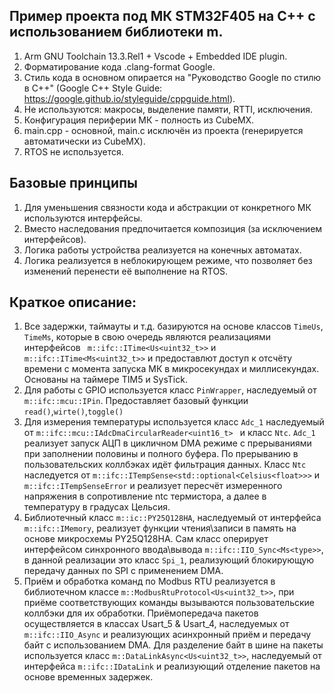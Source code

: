 ## Пример проекта под МК STM32F405 на C++ с использованием библиотеки m.

1. Arm GNU Toolchain 13.3.Rel1 + Vscode + Embedded IDE plugin.
2. Форматирование кода .clang-format Google.
3. Стиль кода в основном опирается на "Руководство Google по стилю в C++" (Google C++ Style Guide: https://google.github.io/styleguide/cppguide.html).
4. Не используются: макросы, выделение памяти, RTTI, исключения.
5. Конфигурация периферии МК - полность из CubeMX.
6. main.cpp - основной, main.c исключён из проекта (генерируется автоматически из CubeMX).
7. RTOS не используется.

## Базовые принципы
1. Для уменьшения связности кода и абстракции от конкретного МК используются интерфейсы.
2. Вместо наследования предпочитается композиция (за исключением интерфейсов).
3. Логика работы устройства реализуется на конечных автоматах.
4. Логика реализуется в неблокирующем режиме, что позволяет без изменений перенести её выполнение на RTOS.

## Краткое описание:
1. Все задержки, таймауты и т.д. базируются на основе классов `TimeUs`, `TimeMs`, которые в свою очередь являются реализациями интерфейсов
  ` m::ifc::ITime<Us<uint32_t>>` и `m::ifc::ITime<Ms<uint32_t>>` и предоставлют доступ к отсчёту времени с момента запуска МК в микросекундах и миллисекундах.
Основаны на таймере TIM5 и SysTick.
2. Для работы с GPIO используется класс `PinWrapper`, наследуемый от `m::ifc::mcu::IPin`.
Предоставляет базовый  функции `read()`,`wirte()`,`toggle()`
3. Для измерения температуры используется класс `Adc_1` наследуемый от `m::ifc::mcu::IAdcDmaCircularReader<uint16_t> ` и класс `Ntc`.
`Adc_1` реализует запуск АЦП в цикличном DMA режиме с прерываниями при заполнении половины и полного буфера. По прерыванию в пользовательских коллбэках идёт фильтрация данных.
Класс `Ntc` наследуется от `m::ifc::ITempSense<std::optional<Celsius<float>>>` и `m::ifc::ITempSenseError` и реализует пересчёт измеренного напряжения в сопротивление ntc термистора, а далее в температуру в градусах Цельсия.
4. Библиотечный класс `m::ic::PY25Q128HA`, наследуемый от интерфейса `m::ifc::IMemory`, реализует функции чтения\записи в память на основе микросхемы PY25Q128HA. Сам класс оперирует интерфейсом синхронного ввода\вывода `m::ifc::IIO_Sync<Ms<type>>`, в данной реализации это класс `Spi_1`, реализующий блокирующую передачу данных по SPI с применением DMA.
5. Приём и обработка команд по Modbus RTU реализуется в библиотечном классе `m::ModbusRtuProtocol<Us<uint32_t>>`, при приёме соответствующих команды вызываются пользовательские коллбэки для их обработки. Приёмопередача пакетов осуществляется в классах Usart_5 & Usart_4, наследуемых от `m::ifc::IIO_Async` и реализующих асинхронный приём и передачу байт c использованием DMA. Для разделение байт в шине на пакеты используется класс `m::DataLinkAsync<Us<uint32_t>>`, наследуемый от интерфейса `m::ifc::IDataLink` и реализующий отделение пакетов на основе временных задержек.
